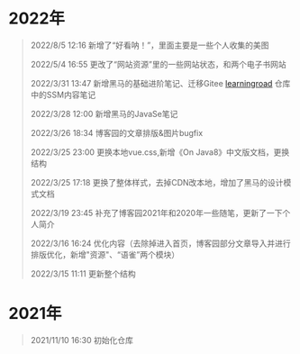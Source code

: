 # 2022年

>2022/8/5    12:16    新增了“好看呐！”，里面主要是一些个人收集的美图
> 
>2022/5/4    16:55   更改了“网站资源”里的一些网站状态，和两个电子书网站
>
>2022/3/31   13:47   新增黑马的基础进阶笔记、迁移Gitee [learningroad](https://gitee.com/yuyueq/learningroad) 仓库中的SSM内容笔记
>
>2022/3/28   12:00   新增黑马的JavaSe笔记
>
>2022/3/26   18:34   博客园的文章排版&图片bugfix
>
>2022/3/25   23:00   更换本地vue.css,新增《On Java8》中文版文档，更换结构
>
>2022/3/25   17:18   更换了整体样式，去掉CDN改本地，增加了黑马的设计模式文档
>
>2022/3/19   23:45   补充了博客园2021年和2020年一些随笔，更新了一下个人简介
>
>2022/3/16   16:24   优化内容（去除掉进入首页，博客园部分文章导入并进行排版优化，新增"资源"、“语雀”两个模块）
>
>2022/3/15   11:11   更新整个结构


# 2021年

>2021/11/10  16:30   初始化仓库
